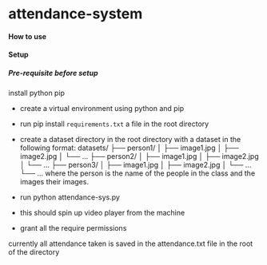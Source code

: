 # attendance-system

#### How to use

#### Setup

##### Pre-requisite before setup

install python pip

- create a virtual environment using python and pip
- run pip install `requirements.txt` a file in the root directory
- create a dataset directory in the root directory with a dataset in the following format:
  datasets/
  ├── person1/
  │ ├── image1.jpg
  │ ├── image2.jpg
  │ └── ...
  ├── person2/
  │ ├── image1.jpg
  │ ├── image2.jpg
  │ └── ...
  ├── person3/
  │ ├── image1.jpg
  │ ├── image2.jpg
  │ └── ...
  └── ...
  where the person is the name of the people in the class and the images their images.
- run python attendance-sys.py

- this should spin up video player from the machine
- grant all the require permissions

currently all attendance taken is saved in the attendance.txt file in the root of the directory
